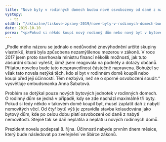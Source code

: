 ```yaml
---
title: "Nové byty v rodinných domech budou nově osvobozeny od daně z nabytí nemovité věci. Alespoň do budoucna tak bude vyřešen problém, na který ombudsmanka dlouhodobě upozorňovala"
vystupy:
  - tz
oldUrl: "/aktualne/tiskove-zpravy-2019/nove-byty-v-rodinnych-domech-budou-nove-osvobozeny-od-dane-z-nabyti-nemovite-veci-alespon-d"
date: 2019-10-10
perex: "<p>Pokud si někdo koupí nový rodinný dům nebo nový byt v bytovém domě, je osvobozen od daně z nabytí nemovitosti. Finanční správa dosud zastávala názor, že nabytí nového bytu v rodinném domě od daně osvobozeno nebylo. Na tuto zjevnou nespravedlnost dlouhodobě upozorňovala ombudsmanka a žádala nápravu. Prezident podepsal novelu, která tuto nespravedlnost odstraňuje. </p>"
---
```


<!-- imported from the old website -->

<p>„Podle mého názoru se jednalo o nedůvodné znevýhodnění určité skupiny vlastníků, která byla způsobena nezamýšlenou mezerou v zákoně. V roce 2017 jsem proto navrhovala ministru financí několik možností, jak tuto absurdní situaci vyřešit, čímž jsem reagovala na podněty a dotazy občanů. Přijatou novelou bude tato nespravedlnost částečně napravena. Bohužel se však tato novela netýká těch, kdo si byt v rodinném domě koupili nebo koupí před její účinností. Těm nezbývá, než se o sporné osvobození soudit.“ vysvětluje ombudsmanka Anna Šabatová.</p> <p>Problém se dotýkal pouze nových bytových jednotek v rodinných domech. O rodinný dům se jedná v případě, kdy se zde nachází maximálně tři byty. Pokud si tedy někdo v takovém domě koupil byt, musel zaplatit daň z nabytí nemovitých věcí. Od čtyř bytů výš je zpravidla stavba kolaudována jako bytový dům, kde po celou dobu platí osvobození od daně z nabytí nemovitosti. Stejně tak se daň neplatila a neplatí u nových rodinných domů.</p> <p>Prezident novelu podepsal 8. října. Účinnosti nabyde prvním dnem měsíce, který bude následovat po zveřejnění ve Sbírce zákonů.  </p>
